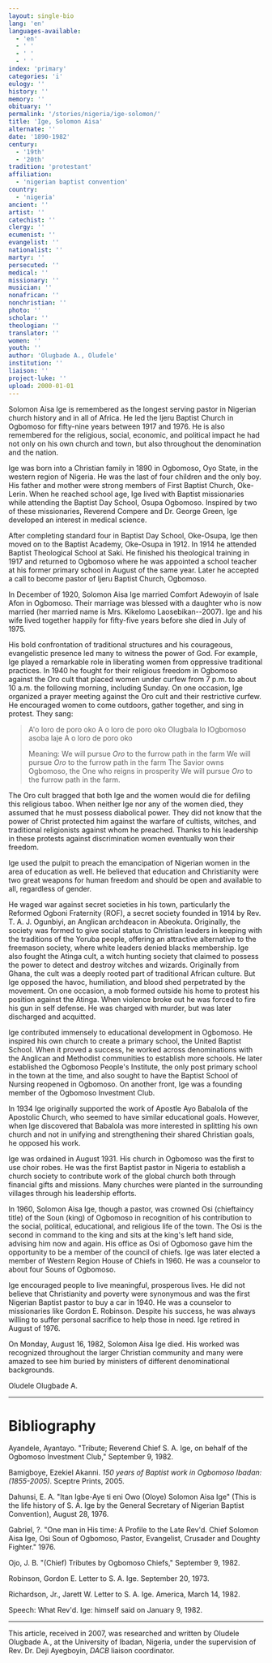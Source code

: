 ```yaml
---
layout: single-bio
lang: 'en'
languages-available:
  - 'en'
  - ' '
  - ' '
  - ' '
index: 'primary'
categories: 'i'
eulogy: ''
history: ''
memory: ''
obituary: ''
permalink: '/stories/nigeria/ige-solomon/'
title: 'Ige, Solomon Aisa'
alternate: ''
date: '1890-1982'
century:
  - '19th'
  - '20th'
tradition: 'protestant'
affiliation:
  - 'nigerian baptist convention'
country:
  - 'nigeria'
ancient: ''
artist: ''
catechist: ''
clergy: ''
ecumenist: ''
evangelist: ''
nationalist: ''
martyr: ''
persecuted: ''
medical: ''
missionary: ''
musician: ''
nonafrican: ''
nonchristian: ''
photo: ''
scholar: ''
theologian: ''
translator: ''
women: ''
youth: ''
author: 'Olugbade A., Oludele'
institution: ''
liaison: ''
project-luke: ''
upload: 2000-01-01
---
```



Solomon Aisa Ige is remembered as the longest serving pastor in Nigerian church history and in all of Africa.  He led the Ijeru Baptist Church in Ogbomoso for fifty-nine years between 1917 and 1976.  He is also remembered for the religious, social, economic, and political impact he had not only on his own church and town, but also throughout the denomination and the nation.

Ige was born into a Christian family in 1890 in Ogbomoso, Oyo State, in the western region of Nigeria. He was the last of four children and the only boy. His father and mother were strong members of First Baptist Church, Oke-Lerin. When he reached school age, Ige lived with Baptist missionaries while attending the Baptist Day School, Osupa Ogbomoso. Inspired by two of these missionaries, Reverend Compere and Dr. George Green, Ige developed an interest in medical science.

After completing standard four in Baptist Day School, Oke-Osupa, Ige then moved on to the Baptist Academy, Oke-Osupa in 1912.  In 1914 he attended Baptist Theological School at Saki. He finished his theological training in 1917 and returned to Ogbomoso  where he was appointed a school teacher at his former primary school in August of the same year. Later he accepted a call to become pastor of Ijeru Baptist Church, Ogbomoso.

In December of 1920, Solomon Aisa Ige married Comfort Adewoyin of Isale Afon in Ogbomoso. Their marriage was blessed with a daughter who is now married (her married name is Mrs. Kikelomo Laosebikan--2007). Ige and his wife lived together happily for fifty-five years before she died in July of 1975.

His bold confrontation of traditional structures and his courageous, evangelistic presence led many to witness the power of God. For example, Ige played a remarkable role in liberating women from oppressive traditional practices.  In 1940 he fought for their religious freedom in Ogbomoso against the Oro cult that placed women under curfew from 7 p.m. to about 10 a.m. the following morning, including Sunday. On one occasion, Ige organized a prayer meeting against the Oro cult and their restrictive curfew. He encouraged women to come outdoors, gather together, and sing in protest. They sang:

> A'o loro de poro oko
> A o loro de poro oko
> Olugbala lo lOgbomoso asoba laje
> A o loro de poro oko
> 
> Meaning:
> We will pursue *Oro* to the furrow path in the farm
> We will pursue *Oro* to the furrow path in the farm
> The Savior owns Ogbomoso, the One who reigns in prosperity
> We will pursue *Oro* to the furrow path in the farm.

The Oro cult bragged that both Ige and the women would die for defiling this religious taboo. When neither Ige nor any of the women died, they assumed that he must possess  diabolical power. They did not know that the power of Christ protected him against the warfare of cultists, witches, and traditional religionists against whom he preached. Thanks to his leadership in these protests against discrimination women eventually won their freedom.

Ige used the pulpit to preach the emancipation of Nigerian women in the area of education as well.  He believed that education and Christianity were two great weapons for human freedom and should be open and available to all, regardless of gender.

He waged war against secret societies in his town, particularly the Reformed Ogboni Fraternity (ROF), a secret society founded in 1914 by Rev. T. A. J. Ogunbiyi, an Anglican archdeacon in Abeokuta.  Originally, the society was formed to give social status to Christian leaders in keeping with the traditions of the Yoruba people, offering an attractive alternative to the freemason society, where white leaders denied blacks membership. Ige also fought the Atinga cult, a witch hunting society that claimed to possess the power to detect and destroy witches and wizards. Originally from Ghana, the cult was a deeply rooted part of traditional African culture. But Ige opposed the havoc, humiliation, and blood shed perpetrated by the movement. On one occasion, a mob formed outside his home to protest his position against the Atinga. When violence broke out he was forced to fire his gun in self defense. He was charged with murder, but was later discharged and acquitted.

Ige contributed immensely to educational development in Ogbomoso. He inspired his own church to create a primary school, the United Baptist School.  When it proved a success, he worked across denominations with the Anglican and Methodist communities to establish more schools. He later established the Ogbomoso People's Institute, the only post primary school in the town at the time, and also sought to have the Baptist School of Nursing reopened in Ogbomoso. On another front, Ige was a founding member of the Ogbomoso Investment Club.

In 1934 Ige originally supported the work of Apostle Ayo Babalola of the Apostolic Church, who seemed to have similar educational goals.  However, when Ige discovered that Babalola was more interested in splitting his own church and not in unifying and strengthening their shared Christian goals, he opposed his work.

Ige was ordained in August 1931.  His church in Ogbomoso was the first to use choir robes. He was the first Baptist pastor in Nigeria to establish a church society to contribute work of the global church both through financial gifts and missions. Many churches were planted in the surrounding villages through his leadership efforts.

In 1960, Solomon Aisa Ige, though a pastor, was crowned Osi (chieftaincy title) of the Soun (king) of Ogbomoso in recognition of his contribution to the social, political, educational, and religious life of the town. The Osi is the second in command to the king and sits at the king's left hand side, advising him now and again.  His office as Osi of Ogbomoso gave him the opportunity to be a member of the council of chiefs. Ige was later elected a member of Western Region House of Chiefs in 1960. He was a counselor to about four Souns of Ogbomoso.

Ige encouraged people to live meaningful, prosperous lives.  He did not believe that Christianity and poverty were synonymous and was the first Nigerian Baptist pastor to buy a car in 1940. He was a counselor to missionaries like Gordon E. Robinson. Despite his success, he was always willing to suffer personal sacrifice to help those in need. Ige retired in August of 1976.

On Monday, August 16, 1982, Solomon Aisa Ige died. His worked was recognized throughout the larger Christian community and many were amazed to see him buried by ministers of different denominational backgrounds.

Oludele Olugbade A.

---

# Bibliography

Ayandele, Ayantayo. "Tribute; Reverend Chief S. A. Ige, on behalf of the Ogbomoso Investment Club," September 9, 1982.

Bamigboye, Ezekiel Akanni. *150 years of Baptist work in Ogbomoso Ibadan: (1855-2005)*. Sceptre Prints, 2005.

Dahunsi, E. A. "Itan Igbe-Aye ti eni Owo (Oloye) Solomon Aisa Ige" (This is the life history of S. A. Ige by the General Secretary of Nigerian Baptist Convention), August 28, 1976.

Gabriel, ?. "One man in His time: A Profile to the Late Rev'd. Chief Solomon Aisa Ige, Osi Soun of Ogbomoso, Pastor, Evangelist, Crusader and Doughty Fighter." 1976.

Ojo, J. B. "(Chief) Tributes by Ogbomoso Chiefs," September 9, 1982.

Robinson, Gordon E.  Letter to S. A. Ige. September 20, 1973.

Richardson, Jr., Jarett W.  Letter to S. A. Ige. America, March 14, 1982.

Speech: What Rev'd. Ige: himself said on January 9, 1982.

---

This article, received in 2007, was researched and written by Oludele Olugbade A., at the University of Ibadan, Nigeria, under the supervision of Rev. Dr. Deji Ayegboyin, *DACB* liaison coordinator.